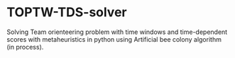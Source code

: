 # TOPTW-TDS-solver
Solving Team orienteering problem with time windows and time-dependent scores with metaheuristics in python using Artificial bee colony algorithm (in process).
